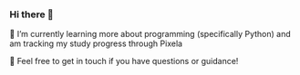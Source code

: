 ### Hi there 👋

🌱 I’m currently learning more about programming (specifically Python) and am tracking my study progress through Pixela

📣 Feel free to get in touch if you have questions or guidance!
